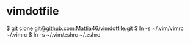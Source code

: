 # vimdotfile

$ git clone git@github.com:Mattia46/vimdotfile.git
$ ln -s ~/.vim/vimrc ~/.vimrc
$ ln -s ~/.vim/zshrc ~/.zshrc
